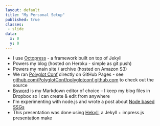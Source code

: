 ```yaml
---
layout: default
title: "My Personal Setup"
published: true
classes:
 - slide
data:
  x: 0
  y: 0
---
```

* I use [Octopress](http://octopress.org) - a framework built on top of Jekyll
* Powers my blog (hosted on Heroku - simple as git push)
* Powers my main site / archive (hosted on Amazon S3)
* We ran [Polyglot Conf](http://www.polyglotconf.com) directly on GitHub Pages - see [github.com/PolyglotConf/polyglotconf.github.com](http://github.com/PolyglotConf/polyglotconf.github.com) to check out the source
* [Byword](http://bit.ly/bywordapp-bmann) is my Markdown editor of choice – I keep my blog files in Dropbox so I can create & edit from anywhere
* I'm experimenting with node.js and wrote a post about [Node based SSGs](http://blog.bmannconsulting.com/node-static-site-generators/)
* This presentation was done using [Hekyll](https://github.com/bmcmurray/hekyll), a Jekyll + impress.js presentation make
